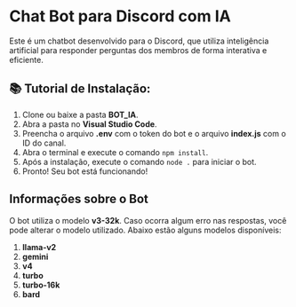 # Chat Bot para Discord com IA

Este é um chatbot desenvolvido para o Discord, que utiliza inteligência artificial para responder perguntas dos membros de forma interativa e eficiente.

## 📚 Tutorial de Instalação:

1. Clone ou baixe a pasta **BOT_IA**.
2. Abra a pasta no **Visual Studio Code**.
3. Preencha o arquivo **.env** com o token do bot e o arquivo **index.js** com o ID do canal.
4. Abra o terminal e execute o comando `npm install`.
5. Após a instalação, execute o comando `node .` para iniciar o bot.
6. Pronto! Seu bot está funcionando!

## Informações sobre o Bot

O bot utiliza o modelo **v3-32k**. Caso ocorra algum erro nas respostas, você pode alterar o modelo utilizado. Abaixo estão alguns modelos disponíveis:

1. **llama-v2**
2. **gemini**
3. **v4**
4. **turbo**
5. **turbo-16k**
6. **bard**
